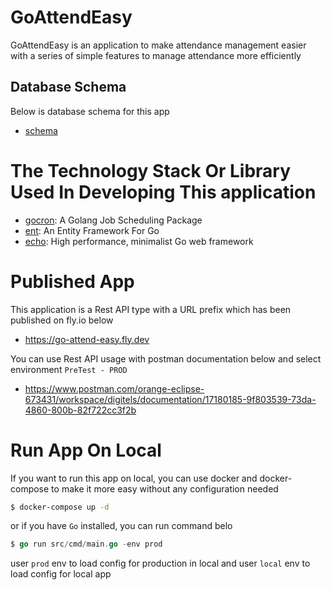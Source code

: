 # GoAttendEasy

GoAttendEasy is an application to make attendance management easier with a series of simple features to manage attendance more efficiently

## Database Schema

Below is database schema for this app

- [schema](https://dbdiagram.io/d/Crino-62500b892514c97903f5e23d)

# The Technology Stack Or Library Used In Developing This application

- [gocron](https://github.com/go-co-op/gocron.git): A Golang Job Scheduling Package
- [ent](https://github.com/ent/ent.git): An Entity Framework For Go
- [echo](https://github.com/labstack/echo.git): High performance, minimalist Go web framework

# Published App

This application is a Rest API type with a URL prefix which has been published on fly.io below

- https://go-attend-easy.fly.dev

You can use Rest API usage with postman documentation below and select environment `PreTest - PROD`

- https://www.postman.com/orange-eclipse-673431/workspace/digitels/documentation/17180185-9f803539-73da-4860-800b-82f722cc3f2b

# Run App On Local

If you want to run this app on local, you can use docker and docker-compose to make it more easy without any configuration needed

```bash
$ docker-compose up -d
```

or if you have `Go` installed, you can run command belo

```go
$ go run src/cmd/main.go -env prod
```

user `prod` env to load config for production in local and user `local` env to load config for local app
